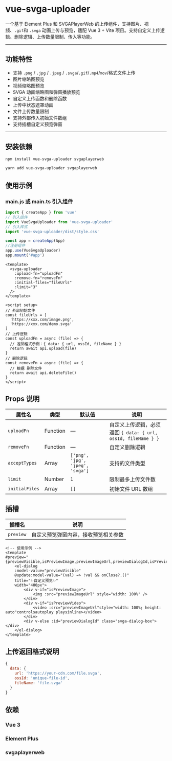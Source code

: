 # vue-svga-uploader

一个基于 Element Plus 和 SVGAPlayerWeb 的上传组件，支持图片、视频、`.gif`和 `.svga` 动画上传与预览，适配 Vue 3 + Vite 项目。支持自定义上传逻辑、删除逻辑、上传数量限制、传入等功能。

---

## 功能特性

- 支持 `.png` / `.jpg` / `.jpeg` / `.svga`/`.gif`/`.mp4`/`mov`/格式文件上传
- 图片缩略图预览
- 视频缩略图预览
- SVGA 动画缩略图和弹窗播放预览
- 自定义上传函数和删除函数
- 上传中状态遮罩动画
- 文件上传数量限制
- 支持外部传入初始文件数组
- 支持插槽自定义预览弹窗

---

## 安装依赖

```bash
npm install vue-svga-uploader svgaplayerweb

yarn add vue-svga-uploader svgaplayerweb
```

## 使用示例

### main.js 或 main.ts 引入组件

```js
import { createApp } from 'vue'
// 引入组件
import VueSvgaUploader from 'vue-svga-uploader'
// 引入样式
import 'vue-svga-uploader/dist/style.css'

const app = createApp(App)
//注册组件
app.use(VueSvgaUploader) 
app.mount('#app')
```

```vue
<template>
  <svga-uploader
    :upload-fn="uploadFn"
    :remove-fn="removeFn"
    :initial-files="fileUrls"
    :limit="3"
  />
</template>

<script setup>
// 外部初始文件
const fileUrls = [
  'https://xxx.com/image.png',
  'https://xxx.com/demo.svga'
]
// 上传逻辑
const uploadFn = async (file) => {
  // 返回格式示例：{ data: { url, ossId, fileName } }
  return await api.upload(file)
}
// 删除逻辑
const removeFn = async (file) => {
  // 根据 删除文件
  return await api.deleteFile()
}
</script>

```

## Props 说明

| 属性名            | 类型       | 默认值                              | 说明                                                      |
| ----------------  | --------  | -------------------------------- | -------------------------------------------------           |
| `uploadFn`       | Function   | —                                | 自定义上传逻辑，必须返回 `{ data: { url, ossId, fileName } }` |
| `removeFn`       | Function   | —                                | 自定义删除逻辑                                               |
| `acceptTypes`    | Array      | `['png', 'jpg', 'jpeg', 'svga']` | 支持的文件类型                                               |
| `limit`          | Number     | `1`                              | 限制最多上传文件数                                            |
| `initialFiles`   | Array      | `[]`                             | 初始文件 URL 数组                                             |

## 插槽

| 插槽名       | 说明                 |
| --------- | ------------------ |
| `preview` | 自定义预览弹窗内容，接收预览相关参数 |

```vue
<!-- 使用示例 -->
<template
#preview="{previewVisible,isPreviewImage,previewImageUrl,previewDialogId,isPreviewVideo,onClose,}">
    <el-dialog
    :model-value="previewVisible"
    @update:model-value="(val) => !val && onClose?.()"
    title="✨自定义预览✨"
    width="400px">
        <div v-if="isPreviewImage">
            <img :src="previewImageUrl" style="width: 100%" />
        </div>
        <div v-if="isPreviewVideo">
            <video :src="previewImageUrl"style="width: 100%; height: auto"controlsautoplay playsinline></video>
        </div>
        <div v-else :id="previewDialogId" class="svga-dialog-box"></div>
    </el-dialog>
</template>

```

## 上传返回格式说明

```js
{
  data: {
    url: 'https://your-cdn.com/file.svga',
    ossId: 'unique-file-id',
    fileName: 'file.svga'
  }
}
```

## 依赖

### Vue 3

### Element Plus

### svgaplayerweb
